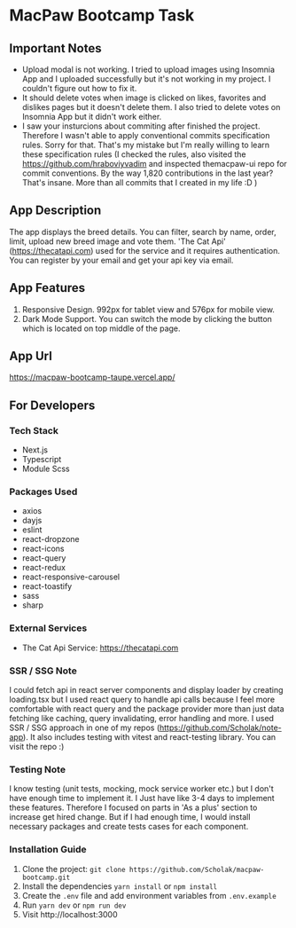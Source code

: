 # MacPaw Bootcamp Task

## Important Notes
- Upload modal is not working. I tried to upload images using Insomnia App and I uploaded successfully but it's not working in my project. I couldn't figure out how to fix it.
- It should delete votes when image is clicked on likes, favorites and dislikes pages but it doesn't delete them. I also tried to delete votes on Insomnia App but it didn't work either.
- I saw your insturcions about commiting after finished the project. Therefore I wasn't able to apply conventional commits specification rules. Sorry for that. That's my mistake but I'm really willing to learn these specification rules (I checked the rules, also visited the https://github.com/hraboviyvadim and inspected themacpaw-ui repo for commit conventions. By the way 1,820 contributions in the last year? That's insane. More than all commits that I created in my life :D )

## App Description 
The app displays the breed details. You can filter, search by name, order, limit, upload new breed image and vote them. 'The Cat Api' (https://thecatapi.com) used for the service and it requires authentication. You can register by your email and get your api key via email. 

## App Features
1. Responsive Design. 992px for tablet view and 576px for mobile view.
2. Dark Mode Support. You can switch the mode by clicking the button which is located on top middle of the page.

## App Url
https://macpaw-bootcamp-taupe.vercel.app/

## For Developers

### Tech Stack
- Next.js
- Typescript
- Module Scss

### Packages Used
- axios
- dayjs
- eslint
- react-dropzone
- react-icons
- react-query
- react-redux
- react-responsive-carousel
- react-toastify
- sass
- sharp

### External Services
- The Cat Api Service: https://thecatapi.com

### SSR / SSG Note
I could fetch api in react server components and display loader by creating loading.tsx but I used react query to handle api calls because I feel more comfortable with react query and the package provider more than just data fetching like caching, query invalidating, error handling and more. I used SSR / SSG approach in one of my repos (https://github.com/Scholak/note-app). It also includes testing with vitest and react-testing library. You can visit the repo :)

### Testing Note
I know testing (unit tests, mocking, mock service worker etc.) but I don't have enough time to implement it. I Just have like 3-4 days to implement these features. Therefore I focused on parts in 'As a plus' section to increase get hired change. But if I had enough time, I would install necessary packages and create tests cases for each component. 

### Installation Guide
1. Clone the project: `git clone https://github.com/Scholak/macpaw-bootcamp.git`
2. Install the dependencies `yarn install` or `npm install`
3. Create the `.env` file and add environment variables from `.env.example`
4. Run `yarn dev` or `npm run dev`
5. Visit http://localhost:3000 